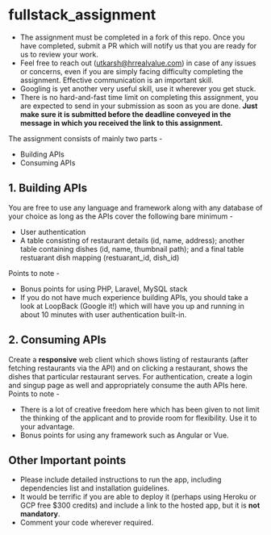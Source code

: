# fullstack_assignment

- The assignment must be completed in a fork of this repo. Once you have completed, submit a PR which will notify us that you are ready for us to review your work.
- Feel free to reach out (utkarsh@hrrealvalue.com) in case of any issues or concerns, even if you are simply facing difficulty completing the assignment. Effective communication is an important skill.
- Googling is yet another very useful skill, use it wherever you get stuck.
- There is no hard-and-fast time limit on completing this assignment, you are expected to send in your submission as soon as you are done. __Just make sure it is submitted before the deadline conveyed in the message in which you received the link to this assignment.__

The assignment consists of mainly two parts - 
- Building APIs
- Consuming APIs

## 1. Building APIs
You are free to use any language and framework along with any database of your choice as long as the APIs cover the following bare minimum - 
- User authentication
- A table consisting of restaurant details (id, name, address); another table containing dishes (id, name, thumbnail path); and a final table restuarant dish mapping (restuarant_id, dish_id)

Points to note -
- Bonus points for using PHP, Laravel, MySQL stack
- If you do not have much experience building APIs, you should take a look at LoopBack (Google it!) which will have you up and running in about 10 minutes with user authentication built-in.

## 2. Consuming APIs
Create a __responsive__ web client which shows listing of restaurants (after fetching restaurants via the API) and on clicking a restaurant, shows the dishes that particular restaurant serves. For authentication, create a login and singup page as well and appropriately consume the auth APIs here.
Points to note -
- There is a lot of creative freedom here which has been given to not limit the thinking of the applicant and to provide room for flexibility. Use it to your advantage.
- Bonus points for using any framework such as Angular or Vue.

## Other Important points
- Please include detailed instructions to run the app, including dependencies list and installation guidelines. 
- It would be terrific if you are able to deploy it (perhaps using Heroku or GCP free $300 credits) and include a link to the hosted app, but it is __not mandatory__. 
- Comment your code wherever required.
